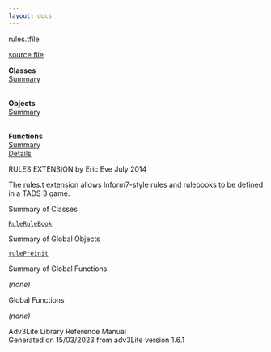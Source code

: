 ```yaml
---
layout: docs
---
```

<span class="title">rules.t</span><span class="type">file</span>

[source file](../source/rules.t.html)

**Classes**  
[Summary](#_ClassSummary_)  
 

**Objects**  
[Summary](#_ObjectSummary_)  
 

**Functions**  
[Summary](#_FunctionSummary_)  
[Details](#_Functions_)



RULES EXTENSION by Eric Eve July 2014

The rules.t extension allows Inform7-style rules and rulebooks to be
defined in a TADS 3 game.



<span id="_ClassSummary_"></span>



<span class="hdln">Summary of Classes</span>  



[`Rule`](../object/Rule.html)[`RuleBook`](../object/RuleBook.html)
<span id="_ObjectSummary_"></span>



<span class="hdln">Summary of Global Objects</span>  



[`rulePreinit`](../object/rulePreinit.html)
<span id="FunctionSummary_"></span>



<span class="hdln">Summary of Global Functions</span>  



*(none)* <span id="_Functions_"></span>



<span class="hdln">Global Functions</span>  



*(none)*



Adv3Lite Library Reference Manual  
Generated on 15/03/2023 from adv3Lite version 1.6.1


